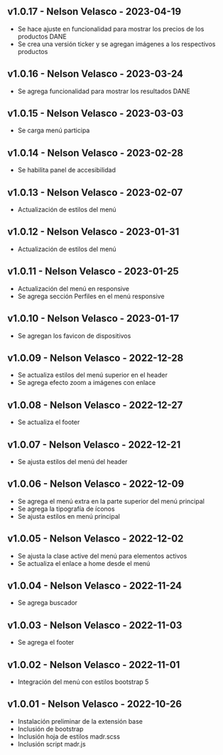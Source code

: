 ## v1.0.17 - Nelson Velasco - 2023-04-19
- Se hace ajuste en funcionalidad para mostrar los precios de los productos DANE
- Se crea una versión ticker y se agregan imágenes a los respectivos productos

## v1.0.16 - Nelson Velasco - 2023-03-24
- Se agrega funcionalidad para mostrar los resultados DANE

## v1.0.15 - Nelson Velasco - 2023-03-03
- Se carga menú participa

## v1.0.14 - Nelson Velasco - 2023-02-28
- Se habilita panel de accesibilidad

## v1.0.13 - Nelson Velasco - 2023-02-07
- Actualización de estilos del menú

## v1.0.12 - Nelson Velasco - 2023-01-31
- Actualización de estilos del menú

## v1.0.11 - Nelson Velasco - 2023-01-25
- Actualización del menú en responsive
- Se agrega sección Perfiles en el menú responsive

## v1.0.10 - Nelson Velasco - 2023-01-17
- Se agregan los favicon de dispositivos

## v1.0.09 - Nelson Velasco - 2022-12-28
- Se actualiza estilos del menú superior en el header
- Se agrega efecto zoom a imágenes con enlace

## v1.0.08 - Nelson Velasco - 2022-12-27
- Se actualiza el footer

## v1.0.07 - Nelson Velasco - 2022-12-21
- Se ajusta estilos del menú del header

## v1.0.06 - Nelson Velasco - 2022-12-09
- Se agrega el menú extra en la parte superior del menú principal
- Se agrega la tipografía de íconos
- Se ajusta estilos en menú principal

## v1.0.05 - Nelson Velasco - 2022-12-02
- Se ajusta la clase active del menú para elementos activos
- Se actualiza el enlace a home desde el menú

## v1.0.04 - Nelson Velasco - 2022-11-24
- Se agrega buscador

## v1.0.03 - Nelson Velasco - 2022-11-03
- Se agrega el footer

## v1.0.02 - Nelson Velasco - 2022-11-01
- Integración del menú con estilos bootstrap 5

## v1.0.01 - Nelson Velasco - 2022-10-26
- Instalación preliminar de la extensión base
- Inclusión de bootstrap
- Inclusión hoja de estilos madr.scss
- Inclusión script madr.js

